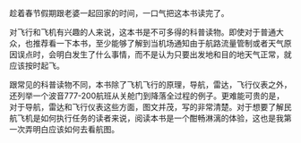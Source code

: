 趁着春节假期跟老婆一起回家的时间，一口气把这本书读完了。

对飞行和飞机有兴趣的人来说，这本书是不可多得的科普读物。即使对于普通大众，也推荐看一下本书，至少能够了解到当机场通知由于航路流量管制或者天气原因误点时，会明白发生了什么事情，而不是认为只要出发地和目的地天气正常，就应该按时起飞。

跟常见的科普读物不同，本书除了飞机飞行的原理，导航，雷达，飞行仪表之外，还列举一个波音777-200航班从关舱门到降落全过程的例子。更难能可贵的是，对于导航，雷达和飞行仪表这些方面，图文并茂，写的非常清楚。对于想要了解民航飞机是如何执行任务的读者来说，阅读本书是一个酣畅淋漓的体验，这也是我第一次弄明白应该如何去看航图。
